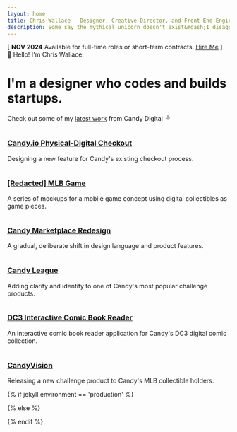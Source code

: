 ```yaml
---
layout: home
title: Chris Wallace - Designer, Creative Director, and Front-End Engineer
description: Some say the mythical unicorn doesn't exist&mdash;I disagree. I'm Chris Wallace, an award-winning designer, creative director, and front-end engineer with over 15 years pioneering the future of digital experience.
---
```


<div class="content-container">
  <div class="fade-in-element mb-16 flex gap-4 max-w-7xl text-center md:text-left text-xs">
    <span class="dark:text-gray-500">[</span> 
    <span class="grow sm:flex sm:justify-between gap-4">
      <strong class="dark:text-primary-400 whitespace-nowrap">NOV<span class="hidden md:inline"> 20</span>24</strong> 
      <span class="grow dark:text-gray-400 sm:flex-1">Available for full-time roles or short-term contracts.</span>
      <a class="whitespace-nowrap" href="/contact">Hire Me</a>
    </span> 
    <span class="dark:text-gray-500">]</span>
  </div>
  
  <div class="text-xl md:text-4xl dark:text-gray-300 mb-3 md:mb-4 fade-in-element"><span class="inline-block animate-[wave_5s_ease-in-out_infinite]">👋</span> Hello! I'm Chris Wallace.</div>
  <h1 class="home-title fade-in-element">
    <span class="typewriter uppercase" id="typewriter">I'm a designer who codes and builds startups.</span>
  </h1>
  
  <p class="fade-in-element mt-12">Check out some of my <a href="/portfolio">latest work</a> from Candy Digital <svg width="16" height="16" viewBox="0 0 16 16" fill="none" xmlns="http://www.w3.org/2000/svg" class="inline text-gray-500 dark:text-white top-[-2px] relative"><path d="M8 3v10M4 9l4 4 4-4" stroke="currentColor" stroke-width="1" stroke-linecap="round" stroke-linejoin="round"/></svg></p>

  <div class="portfolio-list max-w-7xl">
    <div class="item fade-in-element">
        <a class="mb-2 inline-block" href="/portfolio/candy-physical-digital-feature/">
            <img src="https://ik.imagekit.io/UltraDAO/chriswallace.net/physical-digital.png?tr=w-800,f-auto" srcset="https://ik.imagekit.io/UltraDAO/chriswallace.net/physical-digital.png?tr=w-400,f-auto 400w, https://ik.imagekit.io/UltraDAO/chriswallace.net/physical-digital.png?tr=w-800,f-auto 800w, https://ik.imagekit.io/UltraDAO/chriswallace.net/physical-digital.png?tr=w-1200,f-auto 1200w, https://ik.imagekit.io/UltraDAO/chriswallace.net/physical-digital.png?tr=w-1600,f-auto 1600w" sizes="(max-width: 400px) 400px, (max-width: 800px) 800px, (max-width: 1200px) 1200px, (max-width: 1600px) 1600px" class="portfolio-image" alt="" loading="lazy">
        </a>
        <h3><a href="/portfolio/candy-physical-digital-feature/">Candy.io Physical-Digital Checkout</a></h3>
        <p>Designing a new feature for Candy's existing checkout process.</p>
    </div>
    <div class="item fade-in-element">
        <a class="mb-2 inline-block" href="/portfolio/redacted-mlb-game/">
            <img src="https://ik.imagekit.io/UltraDAO/chriswallace.net/redacted-mlb-game-thumbnail.png?tr=w-800,f-auto" srcset="https://ik.imagekit.io/UltraDAO/chriswallace.net/redacted-mlb-game-thumbnail.png?tr=w-400,f-auto 400w, https://ik.imagekit.io/UltraDAO/chriswallace.net/redacted-mlb-game-thumbnail.png?tr=w-800,f-auto 800w, https://ik.imagekit.io/UltraDAO/chriswallace.net/redacted-mlb-game-thumbnail.png?tr=w-1200,f-auto 1200w, https://ik.imagekit.io/UltraDAO/chriswallace.net/redacted-mlb-game-thumbnail.png?tr=w-1600,f-auto 1600w" sizes="(max-width: 400px) 400px, (max-width: 800px) 800px, (max-width: 1200px) 1200px, (max-width: 1600px) 1600px" class="portfolio-image" alt="" loading="lazy">
        </a>
        <h3><a href="/portfolio/redacted-mlb-game/">[Redacted] MLB Game</a></h3>
        <p>A series of mockups for a mobile game concept using digital collectibles as game pieces.</p>
    </div>
    <div class="item fade-in-element">
        <a class="mb-2 inline-block" href="/portfolio/candy-marketplace-redesign/">
            <img src="https://ik.imagekit.io/UltraDAO/chriswallace.net/candy-redesign-thumbnail.png?tr=w-800,f-auto" srcset="https://ik.imagekit.io/UltraDAO/chriswallace.net/candy-redesign-thumbnail.png?tr=w-400,f-auto 400w, https://ik.imagekit.io/UltraDAO/chriswallace.net/candy-redesign-thumbnail.png?tr=w-800,f-auto 800w, https://ik.imagekit.io/UltraDAO/chriswallace.net/candy-redesign-thumbnail.png?tr=w-1200,f-auto 1200w, https://ik.imagekit.io/UltraDAO/chriswallace.net/candy-redesign-thumbnail.png?tr=w-1600,f-auto 1600w" sizes="(max-width: 400px) 400px, (max-width: 800px) 800px, (max-width: 1200px) 1200px, (max-width: 1600px) 1600px" class="portfolio-image" alt="" loading="lazy">
        </a>
        <h3><a href="/portfolio/candy-marketplace-redesign/">Candy Marketplace Redesign</a></h3>
        <p>A gradual, deliberate shift in design language and product features.</p>
    </div>
    <div class="item fade-in-element">
        <a class="mb-2 inline-block" href="/portfolio/candy-league/">
            <img src="https://ik.imagekit.io/UltraDAO/chriswallace.net/candy-league-thumbnail.png?tr=w-800,f-auto" srcset="https://ik.imagekit.io/UltraDAO/chriswallace.net/candy-league-thumbnail.png?tr=w-400,f-auto 400w, https://ik.imagekit.io/UltraDAO/chriswallace.net/candy-league-thumbnail.png?tr=w-800,f-auto 800w, https://ik.imagekit.io/UltraDAO/chriswallace.net/candy-league-thumbnail.png?tr=w-1200,f-auto 1200w, https://ik.imagekit.io/UltraDAO/chriswallace.net/candy-league-thumbnail.png?tr=w-1600,f-auto 1600w" sizes="(max-width: 400px) 400px, (max-width: 800px) 800px, (max-width: 1200px) 1200px, (max-width: 1600px) 1600px" class="portfolio-image" alt="" loading="lazy">
        </a>
        <h3><a href="/portfolio/candy-league/">Candy League</a></h3>
        <p>Adding clarity and identity to one of Candy's most popular challenge products.</p>
    </div>
    <div class="item fade-in-element">
        <div class="zoom-container">
            <a href="/portfolio/dc3-interactive-reader/">
                <img src="https://ik.imagekit.io/UltraDAO/chriswallace.net/dc3-reader-1.png?tr=w-800,f-auto" srcset="https://ik.imagekit.io/UltraDAO/chriswallace.net/dc3-reader-1.png?tr=w-400,f-auto 400w, https://ik.imagekit.io/UltraDAO/chriswallace.net/dc3-reader-1.png?tr=w-800,f-auto 800w, https://ik.imagekit.io/UltraDAO/chriswallace.net/dc3-reader-1.png?tr=w-1200,f-auto 1200w, https://ik.imagekit.io/UltraDAO/chriswallace.net/dc3-reader-1.png?tr=w-1600,f-auto 1600w" sizes="(max-width: 400px) 400px, (max-width: 800px) 800px, (max-width: 1200px) 1200px, (max-width: 1600px) 1600px" class="portfolio-image" alt="" loading="lazy">
            </a>
        </div>
        <h3><a href="https://comic.candy.io/1">DC3 Interactive Comic Book Reader</a></h3>
        <p>An interactive comic book reader application for Candy's DC3 digital comic collection.</p>
    </div>
    <div class="item fade-in-element">
      <a class="mb-2 inline-block" href="/portfolio/candyvision/">
          <img src="https://ik.imagekit.io/UltraDAO/chriswallace.net/candyvision-thumbnail.png?tr=w-800,f-auto" srcset="https://ik.imagekit.io/UltraDAO/chriswallace.net/candyvision-thumbnail.png?tr=w-400,f-auto 400w, https://ik.imagekit.io/UltraDAO/chriswallace.net/candyvision-thumbnail.png?tr=w-800,f-auto 800w, https://ik.imagekit.io/UltraDAO/chriswallace.net/candyvision-thumbnail.png?tr=w-1200,f-auto 1200w, https://ik.imagekit.io/UltraDAO/chriswallace.net/candyvision-thumbnail.png?tr=w-1600,f-auto 1600w" sizes="(max-width: 400px) 400px, (max-width: 800px) 800px, (max-width: 1200px) 1200px, (max-width: 1600px) 1600px" class="portfolio-image" alt="" loading="lazy">
      </a>
      <h3><a href="/portfolio/candyvision/">CandyVision</a></h3>
      <p>Releasing a new challenge product to Candy's MLB collectible holders.</p>
  </div>
</div>

{% if jekyll.environment == 'production' %}

<script src="/assets/js/typewriterHome.min.js?v={{ site.version }}"></script>

{% else %}

<script src="/assets/js/typewriterHome.js?v={{ site.version }}"></script>

{% endif %}
